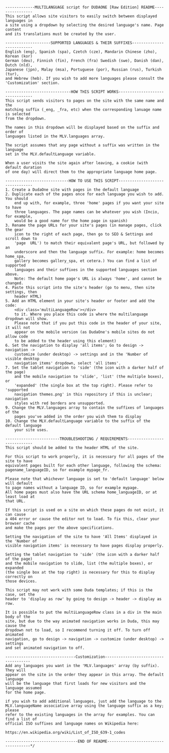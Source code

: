     -------------MULTILANGUAGE script for DUDAONE [Raw Edition] README----------------
    This script allows site visitors to easily switch between displayed languages in 
    a site using a dropdown by selecting the desired language's name. Page content 
    and its translations must be created by the user.

    --------------------SUPPORTED LANGUAGES & THEIR SUFFIXES--------------------------
    English (eng), Spanish (spa), Czetch (cze), Mandarin Chinese (zho), Korean (kor)
    German (deu), Finnish (fin), French (fra) Swedish (swe), Danish (dan), Dutch (nld), 
    Japanese (jpn), Malay (msa), Portuguese (por), Russian (rus), Turkish (tur), 
    and Hebrew (heb). If you wish to add more languages please consult the 
    'Customization' section.

    -----------------------------HOW THIS SCRIPT WORKS--------------------------------
    This script sends visitors to pages on the site with the same name and the 
    matching suffix (_eng, _fra, etc) when the corresponding lanuage name is selected
    from the dropdown.

    The names in this dropdown will be displayed based on the suffix and order of 
    languages listed in the MLV.languages array.

    The script assumes that any page without a suffix was written in the language 
    set in the MLV.defaultLanguage variable.

    When a user visits the site again after leaving, a cookie (with default duration
    of one day) will direct them to the appropriate language home page.

    ----------------------------HOW TO USE THIS SCRIPT--------------------------------
    1. Create a DudaOne site with pages in the default language
    2. Duplicate each of the pages once for each language you wish to add. You should
        end up with, for example, three 'home' pages if you want your site to have 
        three languages. The page names can be whatever you wish (Incio, for example, 
        would be a good name for the home page in spanish)
    3. Rename the page URLs for your site's pages (in manage pages, click the gear 
        icon to the right of each page, then go to SEO & Settings and scroll down to 
        'page  URL') to match their equivalent page's URL, but followed by an 
        underscore and then the language suffix. For example: home becomes home_spa, 
        gallery becomes gallery_spa, et cetera.) You can find a list of supported 
        languages and their suffixes in the supported languages section above.
        Note: The default home page's URL is always 'home', and cannot be changed. 
    4. Paste this script into the site's header (go to menu, then site settings, then
        header HTML)
    5. Add an HTML element in your site's header or footer and add the code:
        <div class='multiLanguageRow'></div>
        to it. Where you place this code is where the multilanguage dropdown will show.
        Please note that if you put this code in the header of your site, it will not
        appear on the mobile version (as DudaOne's mobile sites do not allow code
        to be added to the header using this element)
    6. Set the navigation to display 'all items'; Go to design -> navigation -> 
        customize (under desktop) -> settings and in the 'Number of visible desktop 
        navigation items' dropdown, select 'all items'.
    7. Set the tablet navigation to 'side' (the icon with a darker half of the page)
        and the mobile navigation to 'slide', 'list' (the multiple boxes), or 
        'expanded' (the single box at the top right). Please refer to 'supported
        navigation themes.png' in this repository if this is unclear; navigation 
        styles with red borders are unsupported.
    9. Change the MLV.languages array to contain the suffixes of languages of the 
        pages you've added in the order you wish them to display
    10. Change the MLV.defaultLanguage variable to the suffix of the default language
        your site uses.
    
    ------------------------TROUBLESHOOTING / REQUIREMENTS----------------------------
    This script should be added to the header HTML of the site.
    
    For this script to work properly, it is necessary for all pages of the site to have
    equivalent pages built for each other language, following the schema: 
    pagename_languageID, so for example mypage_fr.
    
    Please note that whichever language is set to 'default language' below will default
    to page names without a language ID, so for example mypage.
    All home pages must also have the URL schema home_languageID, or at least load at 
    that URL.

    If this script is used on a site on which these pages do not exist, it can cause
    a 404 error or cause the editor not to load. To fix this, clear your browser cache
    and make the pages per the above specifications.

    Setting the navigation of the site to have 'All Items' displayed in the 'Number of 
    visible navigation items' is necessary to have pages display properly.

    Setting the tablet navigation to 'side' (the icon with a darker half of the page)
    and the mobile navigation to slide, list (the multiple boxes), or expanded 
    (the single box at the top right) is necessary for this to display correctly on
    those devices.

    This script may not work with some Duda templates; if this is the case, set the
    header to 'display as row' by going to design -> header -> display as row.

    It is possible to put the multiLanguageRow class in a div in the main body of the
    site, but due to the way animated navigation works in Duda, this may cause the 
    dropdown not to load, so I recommend turning it off. To turn off animated 
    navigation, go to design -> navigation -> customize (under desktop) -> settings 
    and set animated navigation to off.

    -------------------------------Customization-------------------------------------
    Add any languages you want in the 'MLV.languages' array (by suffix). They will 
    appear on the site in the order they appear in this array. The default language 
    will be the language that first loads for new visitors and the language assumed 
    for the home page.
    
    if you wish to add additional languages, just add the language to the 
    MLV.languageName associative array using the language suffix as a key; please 
    refer to the existing languages in the array for examples. You can find a list of
    official ISO suffixes and language names on Wikipedia here:

    https://en.wikipedia.org/wiki/List_of_ISO_639-1_codes

    --------------------------------END OF README------------------------------------*/

